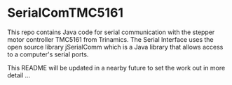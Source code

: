 # SerialComTMC5161
This repo contains Java code for serial communication with the stepper motor controller TMC5161 from Trinamics. The Serial Interface uses the open source library jSerialComm which is a Java library that allows access to a computer's serial ports. 

This README will be updated in a nearby future to set the work out in more detail ...

